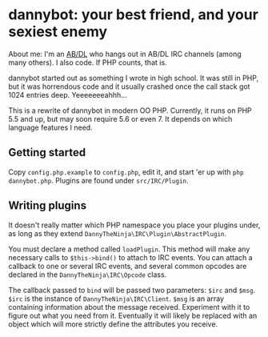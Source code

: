 # dannybot: your best friend, and your sexiest enemy

About me: I'm an [AB/DL](https://en.wikipedia.org/wiki/Paraphilic_infantilism) who hangs out in AB/DL IRC channels (among many others). I also code. If PHP counts, that is.

dannybot started out as something I wrote in high school. It was still in PHP, but it was horrendous code and it usually crashed once the call stack got 1024 entries deep. Yeeeeeeeahhh...

This is a rewrite of dannybot in modern OO PHP. Currently, it runs on PHP 5.5 and up, but may soon require 5.6 or even 7. It depends on which language features I need.

## Getting started

Copy `config.php.example` to `config.php`, edit it, and start 'er up with `php dannybot.php`. Plugins are found under `src/IRC/Plugin`.

## Writing plugins

It doesn't really matter which PHP namespace you place your plugins under, as long as they extend `DannyTheNinja\IRC\Plugin\AbstractPlugin`.

You must declare a method called `loadPlugin`. This method will make any necessary calls to `$this->bind()` to attach to IRC events. You can attach a callback to one or several IRC events, and several common opcodes are declared in the `DannyTheNinja\IRC\Opcode` class.

The callback passed to `bind` will be passed two parameters: `$irc` and `$msg`. `$irc` is the instance of `DannyTheNinja\IRC\Client`. `$msg` is an array containing information about the message received. Experiment with it to figure out what you need from it. Eventually it will likely be replaced with an object which will more strictly define the attributes you receive.